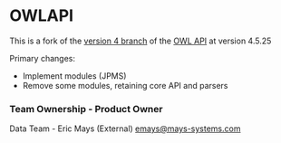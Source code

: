 # OWLAPI

This is a fork of the [version 4 branch](https://github.com/owlcs/owlapi/tree/version4) of the [OWL API](https://github.com/owlcs/owlapi) at version 4.5.25

Primary changes:

* Implement modules (JPMS)
* Remove some modules, retaining core API and parsers

### Team Ownership - Product Owner

Data Team - Eric Mays (External) <emays@mays-systems.com>


